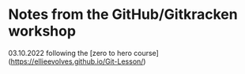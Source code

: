 # Notes from the GitHub/Gitkracken workshop

03.10.2022 following the [zero to hero course] (https://ellieevolves.github.io/Git-Lesson/)
